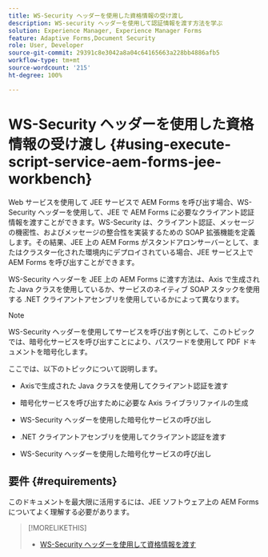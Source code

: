 ```yaml
---
title: WS-Security ヘッダーを使用した資格情報の受け渡し
description: WS-security ヘッダーを使用して認証情報を渡す方法を学ぶ
solution: Experience Manager, Experience Manager Forms
feature: Adaptive Forms,Document Security
role: User, Developer
source-git-commit: 29391c8e3042a8a04c64165663a228bb4886afb5
workflow-type: tm+mt
source-wordcount: '215'
ht-degree: 100%

---
```


# WS-Security ヘッダーを使用した資格情報の受け渡し {#using-execute-script-service-aem-forms-jee-workbench}

Web サービスを使用して JEE サービスで AEM Forms を呼び出す場合、WS-Security ヘッダーを使用して、JEE で AEM Forms に必要なクライアント認証情報を渡すことができます。WS-Security は、クライアント認証、メッセージの機密性、およびメッセージの整合性を実装するための SOAP 拡張機能を定義します。その結果、JEE 上の AEM Forms がスタンドアロンサーバーとして、またはクラスター化された環境内にデプロイされている場合、JEE サービス上で AEM Forms を呼び出すことができます。

WS-Security ヘッダーを JEE 上の AEM Forms に渡す方法は、Axis で生成された Java クラスを使用しているか、サービスのネイティブ SOAP スタックを使用する .NET クライアントアセンブリを使用しているかによって異なります。

>[!NOTE]
>
>WS-Security ヘッダーを使用してサービスを呼び出す例として、このトピックでは、暗号化サービスを呼び出すことにより、パスワードを使用して PDF ドキュメントを暗号化します。

ここでは、以下のトピックについて説明します。

* Axisで生成された Java クラスを使用してクライアント認証を渡す

* 暗号化サービスを呼び出すために必要な Axis ライブラリファイルの生成

* WS-Security ヘッダーを使用した暗号化サービスの呼び出し

* .NET クライアントアセンブリを使用してクライアント認証を渡す

* WS-Security ヘッダーを使用した暗号化サービスの呼び出し


## 要件 {#requirements}

このドキュメントを最大限に活用するには、JEE ソフトウェア上の AEM Forms についてよく理解する必要があります。

>[!MORELIKETHIS]
>
>* [WS-Security ヘッダーを使用して資格情報を渡す](assets/passing-credentials-using-ws-security-headers.pdf)
